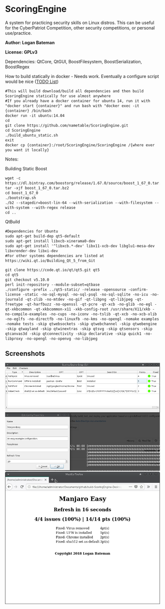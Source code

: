 # ScoringEngine
A system for practicing security skills on Linux distros. This can be useful for the CyberPatriot Competition, other security competitions, or personal use/practice.

**Author: Logan Bateman**

**License: GPLv3**

Dependencies: QtCore, QtGUI, BoostFilesystem, BoostSerialization, BoostRegex

How to build statically in docker - Needs work. Eventually a configure script would be nice ([TODO List](docs/TODO.md))


```
#This will build download/build all dependencies and then build ScoringEngine statically for use almost anywhere
#If you already have a docker container for ubuntu 14, run it with "docker start {container}" and run bash with "docker exec -it {container} /bin/bash
docker run -it ubuntu:14.04
cd
git clone https://github.com/nametable/ScoringEngine.git
cd ScoringEngine
./build_ubuntu_static.sh
exit
docker cp {container}:/root/ScoringEngine/ScoringEngine /{where ever you want it locally}
```

Notes:

Building Static Boost
```
wget -c https://dl.bintray.com/boostorg/release/1.67.0/source/boost_1_67_0.tar.bz2
tar -xjf boost_1_67_0.tar.bz2
cd boost_1_67_0
./bootstrap.sh
./b2 --stagedir=boost-lin-64 --with-serialization --with-filesystem --with-system --with-regex release
cd ..
```

QtBuild
```
#Dependencies for Ubuntu
sudo apt-get build-dep qt5-default
sudo apt-get install libxcb-xinerama0-dev 
sudo apt-get install '^libxcb.*-dev' libx11-xcb-dev libglu1-mesa-dev libxrender-dev libxi-dev
#For other systems dependencies are listed at https://wiki.qt.io/Building_Qt_5_from_Git
```
```
git clone https://code.qt.io/qt/qt5.git qt5
cd qt5
git checkout v5.10.0
perl init-repository --module-subset=qtbase
./configure -prefix ../qt5-static/ -release -opensource -confirm-license -static -no-sql-mysql -no-sql-psql -no-sql-sqlite -no-icu -no-journald -qt-zlib -no-mtdev -no-gif -qt-libpng -qt-libjpeg -qt-freetype -qt-harfbuzz -no-openssl -qt-pcre -qt-xcb -no-glib -no-egl -qt-xkbcommon -qt-xkbcommon-x11 -xkb-config-root /usr/share/X11/xkb -no-compile-examples -no-cups -no-iconv -no-tslib -qt-xcb -no-xcb-xlib -no-eglfs -no-directfb -no-linuxfb -no-kms -no-opengl -nomake examples -nomake tests -skip qtwebsockets -skip qtwebchannel -skip qtwebengine -skip qtwayland -skip qtwinextras -skip qtsvg -skip qtsensors -skip qtcanvas3d -skip qtconnectivity -skip declarative -skip quick1 -no-libproxy -no-opengl -no-openvg -no-libjpeg
```


## Screenshots
![Configuration Screenshot](configscreenshot.png?raw=true "Config Screenshot")
![Report Screenshot](scorereportscreenshot.png?raw=true "Report Screenshot")
